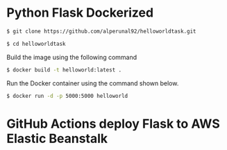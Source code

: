 # Python Flask Dockerized #

```bash
$ git clone https://github.com/alperunal92/helloworldtask.git
```

```bash
$ cd helloworldtask
```

Build the image using the following command

```bash
$ docker build -t helloworld:latest .
```

Run the Docker container using the command shown below.

```bash
$ docker run -d -p 5000:5000 helloworld
```

# GitHub Actions deploy Flask to AWS Elastic Beanstalk
